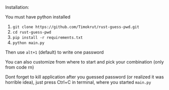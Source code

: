 Installation:

You must have python installed

1) `git clone https://github.com/Timokrut/rust-guess-pwd.git`
2) `cd rust-guess-pwd`
3) `pip install -r requirements.txt`
4) `python main.py` 

Then use `alt+1` (default) to write one password

You can also customize from where to start and pick your combination (only from code rn) 

Dont forget to kill application after you guessed password (or realized it was horrible idea), just press Ctrl+C in terminal, where you started `main.py`